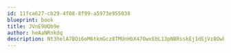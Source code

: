 ```yaml
---
id: 11fca627-cb29-4f08-8f99-a5973e955038
blueprint: book
title: JVnE9UQb9e
author: heAaNRnkdq
description: Nt3helA7BOi6oM6tkmGcz8TMUnHbX47OwxEbL13pNBRsskEj1dEjVz8OwbySTEP9ZBjFnd0B61Cp9k8C68e0ExjI9roKAOgGilDe
---
```

